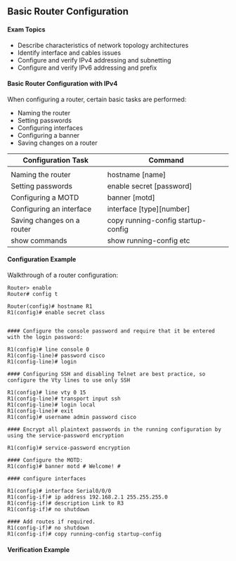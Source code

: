 ## Basic Router Configuration

#### Exam Topics

- Describe characteristics of network topology architectures
- Identify interface and cables issues
- Configure and verify IPv4 addressing and subnetting
- Configure and verify IPv6 addressing and prefix

#### Basic Router Configuration with IPv4

When configuring a router, certain basic tasks are performed:
* Naming the router
* Setting passwords
* Configuring interfaces
* Configuring a banner
* Saving changes on a router

| Configuration Task         | Command                            |
|----------------------------|------------------------------------|
|                            |                                    |
| Naming the router          | hostname [name]                    |
| Setting passwords          | enable secret [password]           |
| Configuring a MOTD         | banner [motd]                      |
| Configuring an interface   | interface [type][number]           |
| Saving changes on a router | copy running-config startup-config |
| show commands              | show running-config etc            |


#### Configuration Example

Walkthrough of a router configuration:
```
Router> enable
Router# config t 

Router(config)# hostname R1
R1(config)# enable secret class


#### Configure the console password and require that it be entered with the login password:

R1(config)# line console 0
R1(config-line)# password cisco
R1(config-line)# login

#### Configuring SSH and disabling Telnet are best practice, so configure the Vty lines to use only SSH

R1(config)# line vty 0 15
R1(config-line)# transport input ssh
R1(config-line)# login local
R1(config-line)# exit
R1(config)# username admin password cisco

#### Encrypt all plaintext passwords in the running configuration by using the service-password encryption

R1(config)# service-password encryption 

#### Configure the MOTD:
R1(config)# banner motd # Welcome! #

#### configure interfaces

R1(config)# interface Serial0/0/0
R1(config-if)# ip address 192.168.2.1 255.255.255.0
R1(config-if)# description Link to R3
R1(config-if)# no shutdown

#### Add routes if required.
R1(config-if)# no shutdown
R1(config-if)# copy running-config startup-config

```

#### Verification Example

